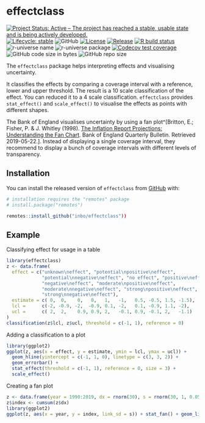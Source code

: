 # effectclass

<!-- badges: start -->
[![Project Status: Active – The project has reached a stable, usable state and is being actively developed.](https://www.repostatus.org/badges/latest/active.svg)](https://www.repostatus.org/#active)
[![Lifecycle: stable](https://lifecycle.r-lib.org/articles/figures/lifecycle-stable.svg)](https://lifecycle.r-lib.org/articles/stages.html#stable)
![GitHub](https://img.shields.io/github/license/inbo/effectclass)
[![License](https://img.shields.io/badge/license-GPL--3-blue.svg?style=flat)](https://www.gnu.org/licenses/gpl-3.0.html)
[![Release](https://img.shields.io/github/release/inbo/effectclass.svg)](https://github.com/inbo/effectclass/releases)
[![R build status](https://github.com/inbo/effectclass/workflows/check%20package%20on%20main/badge.svg)](https://github.com/inbo/effectclass/actions)
![r-universe name](https://inbo.r-universe.dev/badges/:name?color=c04384)
![r-universe package](https://inbo.r-universe.dev/badges/effectclass)
[![Codecov test coverage](https://codecov.io/gh/inbo/effectclass/branch/main/graph/badge.svg)](https://app.codecov.io/gh/inbo/effectclass?branch=main)
![GitHub code size in bytes](https://img.shields.io/github/languages/code-size/inbo/effectclass.svg)
![GitHub repo size](https://img.shields.io/github/repo-size/inbo/effectclass.svg)
<!-- badges: end -->

The `effectclass` package helps interpreting effects and visualising uncertainty. 

It classifies the effects by comparing a coverage interval with a reference, lower and upper threshold. The result is a 10 scale classification of the effect. You can reduced it to a 4 scale classification. `effectclass` provides `stat_effect()` and `scale_effect()` to visualise the effects as points with different shapes.

The Bank of England visualises uncertainty by using a fan plot^[Britton, E.; Fisher, P. & J. Whitley (1998). [The Inflation Report Projections: Understanding the Fan Chart](https://www.bankofengland.co.uk/-/media/boe/files/quarterly-bulletin/1998/the-inflation-report-projections-understanding-the-fan-chart). Bank of England Quarterly Bulletin. Retrieved 2019-05-22.]. Instead of displaying a single coverage interval, they recommend to display a bunch of coverage intervals with different levels of transparency.

## Installation

You can install the released version of `effectclass` from [GitHub](https://github.com/inbo/effectclass) with:

``` r
# installation requires the "remotes" package
# install.package("remotes")

remotes::install_github("inbo/effectclass"))
```

## Example

Classifying effect for usage in a table

``` r
library(effectclass)
z <- data.frame(
  effect = c("unknown\neffect", "potential\npositive\neffect",
             "potential\nnegative\neffect", "no effect", "positive\neffect",
             "negative\neffect", "moderate\npositive\neffect",
             "moderate\nnegative\neffect", "strong\npositive\neffect",
             "strong\nnegative\neffect"),
  estimate = c( 0,  0,    0,   0,   1,   -1,   0.5, -0.5, 1.5, -1.5),
  lcl =      c(-2, -0.9, -2,  -0.9, 0.1, -2,   0.1, -0.9, 1.1, -2),
  ucl =      c( 2,  2,    0.9, 0.9, 2,   -0.1, 0.9, -0.1, 2,   -1.1)
)
classification(z$lcl, z$ucl, threshold = c(-1, 1), reference = 0)
```

Adding a classification to a plot

``` r
library(ggplot2)
ggplot(z, aes(x = effect, y = estimate, ymin = lcl, ymax = ucl)) +
  geom_hline(yintercept = c(-1, 1, 0), linetype = c(3, 3, 2)) +
  geom_errorbar() +
  stat_effect(threshold = c(-1, 1), reference = 0, size = 3) +
  scale_effect()
```

Creating a fan plot

``` r
z <- data.frame(year = 1990:2019, dx = rnorm(30), s = rnorm(30, 1, 0.05))
z$index <- cumsum(z$dx)
library(ggplot2)
ggplot(z, aes(x = year, y = index, link_sd = s)) + stat_fan() + geom_line()
```
